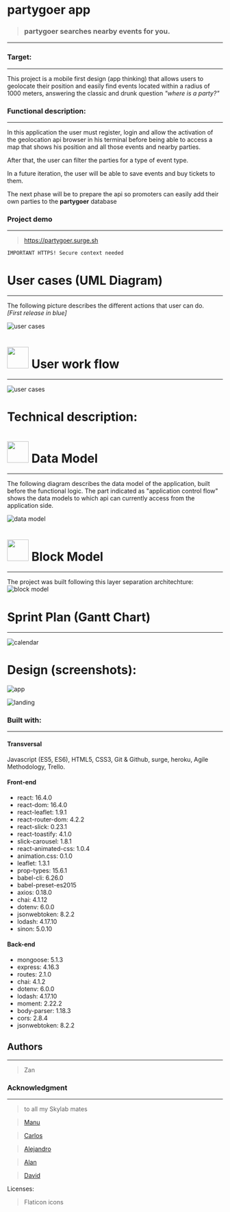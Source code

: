 # partygoer app 

> ### **partygoer** searches nearby events for you.
------

### Target:
----

This project is a mobile first design (app thinking) that allows users to geolocate their position and easily find events located within a radius of 1000 meters, answering the classic and drunk question *"where is a party?"*

### Functional description:
----

In this application the user must register, login and allow the activation of the geolocation api browser in his terminal before being able to access a map that shows his position and all those events and nearby parties.       

After that, the user can filter the parties for a type of event type.

In a future iteration, the user will be able to save events and buy tickets to them.   
   
The next phase will be to prepare the api so promoters can easily add their own parties to the **partygoer** database

### Project demo
----
> https://partygoer.surge.sh


`IMPORTANT HTTPS! Secure context needed`











#  User cases (UML Diagram)
------

The following picture describes the different actions that user can do.    
*[First release in blue]*

![user cases](./images/user_cases.png)

# <img src="./images/icons/flowchart.png" width="50px"> User work flow
------

![user cases](./images/work_flow.png)

# Technical description:
# <img src="./images/icons/planning.png" width="50px">  Data Model
------

The following diagram describes the data model of the application, built before the functional logic.
The part indicated as "application control flow" shows the data models to which api can currently access from the application side.

![data model](./images/data_model.png)

# <img src="./images/icons/models.png" width="50px"> Block Model
------
The project was built following this layer separation architechture:
![block model](./images/block_model.png)


# Sprint Plan (Gantt Chart)
------

![calendar](./images/calendar.png)

# Design (screenshots):

![app](./images/design/pagina2.png)
    
![landing](./images/design/pagina1.png)


### Built with:
----

#### Transversal

Javascript (ES5, ES6), HTML5, CSS3, Git & Github, surge, heroku, Agile Methodology, Trello.
#### Front-end
- react: 16.4.0
- react-dom: 16.4.0
- react-leaflet: 1.9.1
- react-router-dom: 4.2.2
- react-slick: 0.23.1
- react-toastify: 4.1.0
- slick-carousel: 1.8.1
- react-animated-css: 1.0.4
- animation.css: 0.1.0
- leaflet: 1.3.1
- prop-types: 15.6.1
- babel-cli: 6.26.0
- babel-preset-es2015
- axios: 0.18.0
- chai: 4.1.12
- dotenv: 6.0.0
- jsonwebtoken: 8.2.2
- lodash: 4.17.10
- sinon: 5.0.10

#### Back-end
- mongoose: 5.1.3
- express: 4.16.3
- routes: 2.1.0
- chai: 4.1.2
- dotenv: 6.0.0
- lodash: 4.17.10
- moment: 2.22.2
- body-parser: 1.18.3
- cors: 2.8.4
- jsonwebtoken: 8.2.2


## Authors
---

> Zan

### Acknowledgment
---

>to all my Skylab mates

> [Manu](https://github.com/manuelbarzi) 

> [Carlos](https://github.com/Asix94) 

> [Alejandro](https://github.com/agandia9)

> [Alan](https://github.com/alanbover)

> [David](http://www.skylabcoders.com/es)

Licenses:
> Flaticon icons